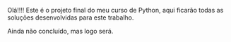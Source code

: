 Olá!!!! Este é o projeto final do meu curso de Python, aqui ficarão todas as soluções desenvolvidas para este trabalho. 

Ainda não concluído, mas logo será.